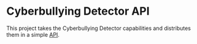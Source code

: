 # Cyberbullying Detector API
This project takes the Cyberbullying Detector capabilities and distributes them in a simple [API](https://cyberbullying-detector-api.herokuapp.com/docs/).
